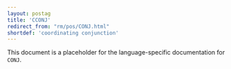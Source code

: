 ```yaml
---
layout: postag
title: 'CCONJ'
redirect_from: "rm/pos/CONJ.html"
shortdef: 'coordinating conjunction'
---
```


This document is a placeholder for the language-specific documentation
for `CONJ`.
